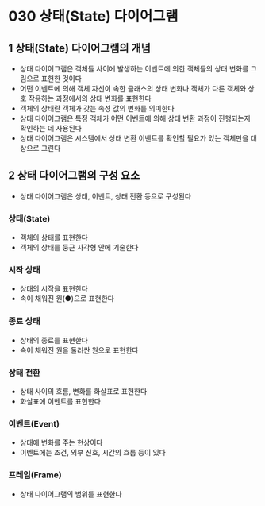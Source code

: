 # 030 상태(State) 다이어그램

## 1 상태(State) 다이어그램의 개념

- 상태 다이어그램은 객체들 사이에 발생하는 이벤트에 의한 객체들의 상태 변화를 그림으로 표현한 것이다
- 어떤 이벤트에 의해 객체 자신이 속한 클래스의 상태 변화나 객체가 다른 객체와 상호 작용하는 과정에서의 상태 변화를 표현한다
- 객체의 상태란 객체가 갖는 속성 값의 변화를 의미한다
- 상태 다이어그램은 특정 객체가 어떤 이벤트에 의해 상태 변환 과정이 진행되는지 확인하는 데 사용된다
- 상태 다이어그램은 시스템에서 상태 변환 이벤트를 확인할 필요가 있는 객체만을 대상으로 그린다



## 2 상태 다이어그램의 구성 요소

- 상태 다이어그램은 상태, 이벤트, 상태 전환 등으로 구성된다



### 상태(State)

- 객체의 상태를 표현한다
- 객체의 상태를 둥근 사각형 안에 기술한다



### 시작 상태

- 상태의 시작을 표현한다
- 속이 채워진 원(●)으로 표현한다



### 종료 상태

- 상태의 종료를 표현한다
- 속이 채워진 원을 둘러싼 원으로 표현한다



### 상태 전환

- 상태 사이의 흐름, 변화를 화살표로 표현한다
- 화살표에 이벤트를 표현한다



### 이벤트(Event)

- 상태에 변화를 주는 현상이다
- 이벤트에는 조건, 외부 신호, 시간의 흐름 등이 있다



### 프레임(Frame)

- 상태 다이어그램의 범위를 표현한다